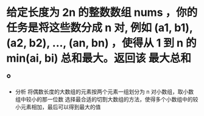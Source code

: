 # 给定长度为 2n 的整数数组 nums ，你的任务是将这些数分成 n 对, 例如 (a1, b1), (a2, b2), ..., (an, bn) ，使得从 1 到 n 的 min(ai, bi) 总和最大。返回该 最大总和 。

- 分析
  将偶数长度的大数组的元素按两个元素一组划分为 n 对小数组，取小数组中较小的那一位数
  选择最合适的切割大数组的方法，使得多个小数组中的较小元素相加，最后可以得到最大的值
